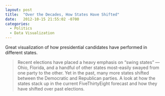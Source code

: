```yaml
---
layout: post
title:  "Over the Decades, How States Have Shifted"
date:   2012-10-15 21:55:02 -0700
categories:
  - Politics
  - Data Visualization
---
```


Great visualization of how presidential candidates have performed in different states.

 > Recent elections have placed a heavy emphasis on “swing states” — Ohio, Florida, and a handful of other states most-easily swayed from one party to the other. Yet in the past, many more states shifted between the Democratic and Republican parties. A look at how the states stack up in the current FiveThirtyEight forecast and how they have shifted over past elections.

